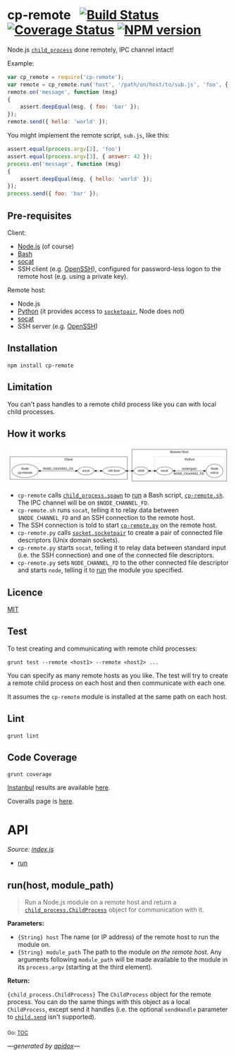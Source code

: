# cp-remote&nbsp;&nbsp;&nbsp;[![Build Status](https://travis-ci.org/davedoesdev/cp-remote.png)](https://travis-ci.org/davedoesdev/cp-remote) [![Coverage Status](https://coveralls.io/repos/davedoesdev/cp-remote/badge.png?branch=master)](https://coveralls.io/r/davedoesdev/cp-remote?branch=master) [![NPM version](https://badge.fury.io/js/cp-remote.png)](http://badge.fury.io/js/cp-remote)

Node.js [`child_process`](http://nodejs.org/api/child_process.html) done remotely, IPC channel intact!

Example:

```javascript
var cp_remote = require('cp-remote');
var remote = cp_remote.run('host', '/path/on/host/to/sub.js', 'foo', { answer: 42 });
remote.on('message', function (msg)
{
    assert.deepEqual(msg, { foo: 'bar' });
});
remote.send({ hello: 'world' });
```

You might implement the remote script, `sub.js`, like this:

```javascript
assert.equal(process.argv[2], 'foo')
assert.equal(process.argv[3], { answer: 42 });
process.on('message', function (msg)
{
    assert.deepEqual(msg, { hello: 'world' });
});
process.send({ foo: 'bar' });
```

## Pre-requisites

Client:

- [Node.js](http://www.nodejs.org) (of course)
- [Bash](https://www.gnu.org/software/bash/bash.html)
- [socat](http://www.dest-unreach.org/socat/)
- SSH client (e.g. [OpenSSH](http://www.openssh.com)), configured for password-less logon to the remote host (e.g. using a private key).

Remote host:

- Node.js
- [Python](http://www.python.org) (it provides access to [`socketpair`](http://pubs.opengroup.org/onlinepubs/009695399/functions/socketpair.html), Node does not)
- [socat](http://www.dest-unreach.org/socat/)
- SSH server (e.g. [OpenSSH](http://www.openssh.com))

## Installation

```shell
npm install cp-remote
```

## Limitation

You can't pass handles to a remote child process like you can with local child processes.

## How it works

![How it works](diagrams/how_it_works.svg)

- `cp-remote` calls [`child_process.spawn`](http://nodejs.org/api/child_process.html#child_process_child_process_spawn_command_args_options) to [run](#runhost-module_path) a Bash script, [`cp-remote.sh`](cp-remote.sh). The IPC channel will be on `$NODE_CHANNEL_FD`.
- `cp-remote.sh` runs `socat`, telling it to relay data between `$NODE_CHANNEL_FD` and an SSH connection to the remote host.
- The SSH connection is told to start [`cp-remote.py`](cp-remote.py) on the remote host.
- `cp-remote.py` calls [`socket.socketpair`](http://docs.python.org/2.7/library/socket.html#socket.socketpair) to create a pair of connected file descriptors (Unix domain sockets).
- `cp-remote.py` starts `socat`, telling it to relay data between standard input (i.e. the SSH connection) and one of the connected file descriptors.
- `cp-remote.py` sets `NODE_CHANNEL_FD` to the other connected file descriptor and starts `node`, telling it to [run](#runhost-module_path) the module you specified.

## Licence

[MIT](LICENCE)

## Test

To test creating and communicating with remote child processes:

```shell
grunt test --remote <host1> --remote <host2> ...
```

You can specify as many remote hosts as you like. The test will try to create a remote child process on each host and then communicate with each one.

It assumes the `cp-remote` module is installed at the same path on each host.

## Lint

```shell
grunt lint
```

## Code Coverage

```shell
grunt coverage
```

[Instanbul](http://gotwarlost.github.io/istanbul/) results are available [here](http://githubraw.herokuapp.com/davedoesdev/cp-remote/master/coverage/lcov-report/index.html).

Coveralls page is [here](https://coveralls.io/r/davedoesdev/cp-remote).

# API

_Source: [index.js](/index.js)_

<a name="tableofcontents"></a>

- <a name="toc_runhost-module_path"></a>[run](#runhost-module_path)

## run(host, module_path)

> Run a Node.js module on a remote host and return a [`child_process.ChildProcess`](http://nodejs.org/api/child_process.html#child_process_class_childprocess) object for communication with it.

**Parameters:**

- `{String} host` The name (or IP address) of the remote host to run the module on.
- `{String} module_path` The path to the module _on the remote host_. Any arguments following `module_path` will be made available to the module in its `process.argv` (starting at the third element).

**Return:**

`{child_process.ChildProcess}` The `ChildProcess` object for the remote process. You can do the same things with this object as a local `ChildProcess`, except send it handles (i.e. the optional `sendHandle` parameter to [`child.send`](http://nodejs.org/api/child_process.html#child_process_child_send_message_sendhandle) isn't supported).

<sub>Go: [TOC](#tableofcontents)</sub>

_&mdash;generated by [apidox](https://github.com/codeactual/apidox)&mdash;_
